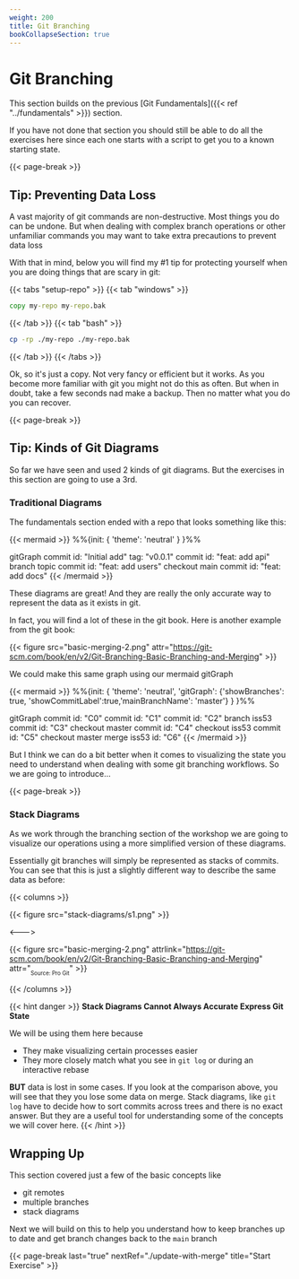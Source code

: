 ```yaml
---
weight: 200
title: Git Branching
bookCollapseSection: true
---
```


# Git Branching

This section builds on the previous [Git Fundamentals]({{< ref "../fundamentals" >}}) section.

If you have not done that section you should still be able to do all the exercises here since
each one starts with a script to get you to a known starting state.

{{<                                                               page-break >}}
## Tip: Preventing Data Loss

A vast majority of git commands are non-destructive. Most things you do can be undone. But
when dealing with complex branch operations or other unfamiliar commands you may want to
take extra precautions to prevent data loss

With that in mind, below you will find my #1 tip for protecting yourself when you
are doing things that are scary in git:

{{< tabs "setup-repo" >}}
{{< tab "windows" >}}
```cmd
copy my-repo my-repo.bak
```
{{< /tab >}}
{{< tab "bash" >}}
```bash
cp -rp ./my-repo ./my-repo.bak
```
{{< /tab >}}
{{< /tabs >}}

Ok, so it's just a copy. Not very fancy or efficient but it works. As you become more familiar with git you might not do this as often. But when in doubt, take a few seconds nad make a backup. Then no matter what you do you can recover.

{{<                                                               page-break >}}
## Tip: Kinds of Git Diagrams

So far we have seen and used 2 kinds of git diagrams. But the exercises in this
section are going to use a 3rd.

### Traditional Diagrams

The fundamentals section ended with a repo that looks something like this:

{{< mermaid >}}
%%{init: { 'theme': 'neutral' } }%%

gitGraph
    commit id: "Initial add" tag: "v0.0.1"
    commit id: "feat: add api"
    branch topic
    commit id: "feat: add users"
    checkout main
    commit id: "feat: add docs"
{{< /mermaid >}}


These diagrams are great! And they are really the only accurate way to represent
the data as it exists in git.

In fact, you will find a lot of these in the git book. Here is another example from the git book:

{{< figure src="basic-merging-2.png" attr="https://git-scm.com/book/en/v2/Git-Branching-Basic-Branching-and-Merging" >}}

We could make this same graph using our mermaid gitGraph

{{< mermaid >}}
%%{init: { 'theme': 'neutral', 'gitGraph': {'showBranches': true, 'showCommitLabel':true,'mainBranchName': 'master'} } }%%

gitGraph
    commit id: "C0"
    commit id: "C1"
    commit id: "C2"
    branch iss53
    commit id: "C3"
    checkout master
    commit id: "C4"
    checkout iss53
    commit id: "C5"
    checkout master
    merge iss53 id: "C6"
{{< /mermaid >}}

But I think we can do a bit better when it comes to visualizing the state you need to understand when dealing with some git branching workflows. So we are going to introduce...

{{<                                                               page-break >}}
### Stack Diagrams

As we work through the branching section of the workshop we are going to
visualize our operations using a more simplified version of these diagrams.

Essentially git branches will simply be represented as stacks of commits. You can see that this is just a slightly different way to describe the same data as before:

{{< columns >}}

{{< figure src="stack-diagrams/s1.png" >}}

<--->

{{< figure src="basic-merging-2.png" attrlink="https://git-scm.com/book/en/v2/Git-Branching-Basic-Branching-and-Merging" attr="<sub><sub>Source: Pro Git</sub></sub>" >}}

{{< /columns >}}

{{< hint danger >}}
**Stack Diagrams Cannot Always Accurate Express Git State**

We will be using them here because
 * They make visualizing certain processes easier
 * They more closely match what you see in `git log` or during an interactive rebase

**BUT** data is lost in some cases. If you look at the comparison above, you will see that
they you lose some data on merge. Stack diagrams, like `git log` have to decide how to sort commits across trees and there is no exact answer. But they are a useful tool for understanding
some of the concepts we will cover here.
{{< /hint >}}

## Wrapping Up

This section covered just a few of the basic concepts like

* git remotes
* multiple branches
* stack diagrams

Next we will build on this to help you understand how to keep branches
up to date and get branch changes back to the `main` branch

{{< page-break last="true" nextRef="./update-with-merge" title="Start Exercise" >}}
